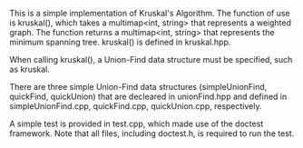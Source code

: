 This is a simple implementation of Kruskal's Algorithm. The function of use is kruskal(), 
which takes a multimap<int, string> that represents a weighted graph. 
The function returns a multimap<int, string> that represents the minimum spanning tree.
kruskal() is defined in kruskal.hpp. 

When calling kruskal(), a Union-Find data structure must be specified, such as kruskal<quickUnion>.
 
There are three simple Union-Find data structures (simpleUnionFind, quickFind, quickUnion) that are
decleared in unionFind.hpp and defined in simpleUnionFind.cpp, quickFind.cpp, quickUnion.cpp, respectively.

A simple test is provided in test.cpp, which made use of the doctest framework. 
Note that all files, including doctest.h, is required to run the test. 
